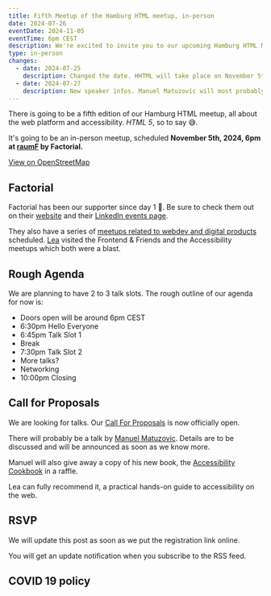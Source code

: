 ```yaml
---
title: Fifth Meetup of the Hamburg HTML meetup, in-person
date: 2024-07-26
eventDate: 2024-11-05
eventTime: 6pm CEST
description: We're excited to invite you to our upcoming Hamburg HTML Meetup, happening in-person at Factorial GmbH
type: in-person
changes:
  - date: 2024-07-25
    description: Changed the date. HHTML will take place on November 5th, 2024
  - date: 2024-07-27
    description: New speaker infos. Manuel Matuzovic will most probably give a talk (to be announced) and you can win a copy of his new Accessibility Cookbook.
---
```


There is going to be a fifth edition of our Hamburg HTML meetup, all about the web platform and accessibility.
_HTML 5_, so to say 😅.

It's going to be an in-person meetup, scheduled <strong>November 5th, 2024, 6pm at [raumF](https://raum-f.io/) by Factorial.</strong>

<p><a href="https://www.openstreetmap.org/?mlat=53.54729&mlon=9.92966#map=18/53.54729/9.92966" data-osm-embed-src="https://www.openstreetmap.org/export/embed.html?bbox=9.926635622978212%2C53.54584112637702%2C9.93268668651581%2C53.5487320238824&amp;layer=mapnik&amp;marker=53.54728659981247%2C9.92966115474701" target="_blank" rel="nofollow noindex">View on OpenStreetMap</a></p>

## Factorial

Factorial has been our supporter since day 1 💖. Be sure to check them out on their [website](https://factorial.io) and their [LinkedIn events page](https://www.linkedin.com/company/factorial-io/events/).

They also have a series of [meetups related to webdev and digital products](https://lea.lgbt/@factorial_io@social.factorial.io/112841361957366272) scheduled. [Lea](https://lea.lgbt/@lea) visited the Frontend & Friends and the Accessibility meetups which both were a blast.

## Rough Agenda

We are planning to have 2 to 3 talk slots. The rough outline of our agenda for now is:

- Doors open will be around 6pm CEST
- 6:30pm Hello Everyone
- 6:45pm Talk Slot 1
- Break
- 7:30pm Talk Slot 2
- More talks?
- Networking
- 10:00pm Closing

## Call for Proposals

We are looking for talks. Our [Call For Proposals](https://hhtml.de/call-for-proposals/) is now officially open.

There will probably be a talk by [Manuel Matuzovic](https://front-end.social/@matuzo). Details are to be discussed and will be announced as soon as we know more.

Manuel will also give away a copy of his new book, the [Accessibility Cookbook](https://accessibility-cookbook.com) in a raffle.

Lea can fully recommend it, a practical hands-on guide to accessibility on the web.

## RSVP

We will update this post as soon as we put the registration link online.

You will get an update notification when you subscribe to the RSS feed.

## COVID 19 policy